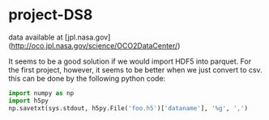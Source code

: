 # project-DS8

data available at [jpl.nasa.gov] (http://oco.jpl.nasa.gov/science/OCO2DataCenter/)

It seems to be a good solution if we would import HDF5 into parquet. For the first project, however, it seems to be better when we just convert to csv. this can be done by the following python code:
```python
import numpy as np
import h5py
np.savetxt(sys.stdout, h5py.File('foo.h5')['dataname'], '%g', ',')
```
